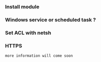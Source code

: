 
### Install module

### Windows service or scheduled task ?

### Set ACL with netsh

### HTTPS

`more information will come soon`
